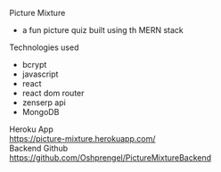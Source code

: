 Picture Mixture

- a fun picture quiz built using th MERN stack

Technologies used

- bcrypt
- javascript
- react
- react dom router
- zenserp api
- MongoDB

Heroku App\
 https://picture-mixture.herokuapp.com/ \
Backend Github\
 https://github.com/Oshprengel/PictureMixtureBackend

